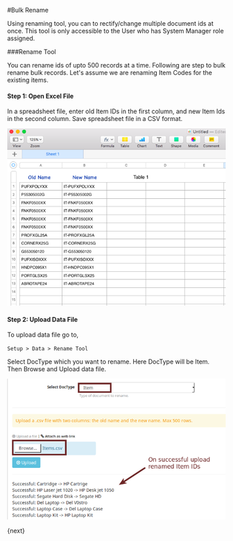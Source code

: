 <!-- add-breadcrumbs -->
#Bulk Rename

Using renaming tool, you can to rectify/change multiple document ids at once. This tool is only accessible to the User who has System Manager role assigned.

###Rename Tool

You can rename ids of upto 500 records at a time. Following are step to bulk rename bulk records. Let's assume we are renaming Item Codes for the existing items.

#### Step 1: Open Excel File

In a spreadsheet file, enter old Item IDs in the first column, and new Item Ids in the second column. Save spreadsheet file in a CSV format.

<img alt="Data File" class="screenshot" src="../assets/rename-docs-1.png">

#### Step 2: Upload Data File

To upload data file go to,

`Setup > Data > Rename Tool`

Select DocType which you want to rename. Here DocType will be Item. Then Browse and Upload data file.

![Upload Data](../assets/Selection_0173436a8.png) 

{next}

<!-- markdown -->